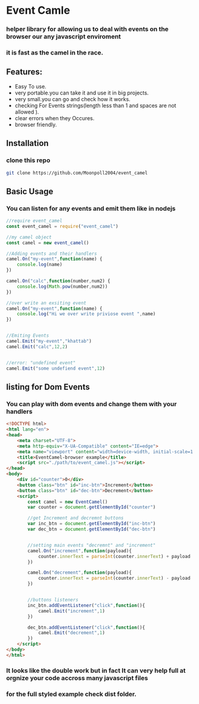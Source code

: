 # Event Camle

### helper library for allowing us to deal with events on the browser our any javascript enviroment
### it is fast as the camel in the race.

## Features:
* Easy To use.
* very portable.you can take it and use it in big projects.
* very small.you can go and check how it works.
* checking For Events strings(length less than 1 and spaces are not allowed ).
* clear errors when they Occures.
* browser friendly.

## Installation

### clone this repo
```bash
git clone https://github.com/Moonpoll2004/event_camel
```

## Basic Usage

### You can listen for any events and emit them like in nodejs 

```javascript
//require event_camel
const event_camel = require("event_camel")

//my camel object
const camel = new event_camel()

//Adding events and their handlers
camel.On("my-event",function(name) {
    console.log(name)
})

camel.On("calc",function(number,num2) {
    console.log(Math.pow(number,num2))
})

//over write an exsiting event
camel.On("my-event",function(name) {
    console.log("Hi we over write priviose event ",name)
})


//Emiting Events
camel.Emit("my-event","khattab")
camel.Emit("calc",12,2)


//error: "undefined event"
camel.Emit("some undefiend event",12)

```

## listing for Dom Events

### You can play with dom events and change them with your handlers

```html
<!DOCTYPE html>
<html lang="en">
<head>
    <meta charset="UTF-8">
    <meta http-equiv="X-UA-Compatible" content="IE=edge">
    <meta name="viewport" content="width=device-width, initial-scale=1.0">
    <title>EventCamel-browser example</title>
    <script src="./path/to/event_camel.js"></script>
</head>
<body>
    <div id="counter">0</div>
    <button class="btn" id="inc-btn">Increment</button>
    <button class="btn" id="dec-btn">Decrement</button>
    <script>
        const camel = new EventCamel()
        var counter = document.getElementById("counter")

        //get Increment and decremnt buttons
        var inc_btn = document.getElementById("inc-btn")
        var dec_btn = document.getElementById("dec-btn")


        //setting main events "decremnt" and "increment"
        camel.On("increment",function(payload){
            counter.innerText = parseInt(counter.innerText) + payload  
        })

        camel.On("decrement",function(payload){
            counter.innerText = parseInt(counter.innerText) - payload
        })


        //buttons listeners
        inc_btn.addEventListener("click",function(){
            camel.Emit("increment",1)
        })

        dec_btn.addEventListener("click",function(){
            camel.Emit("decrement",1)
        })
    </script>
</body>
</html>
```

### It looks like the double work but in fact It can very help full at orgnize your code accross many javascript files
### for the full styled example check dist folder.



